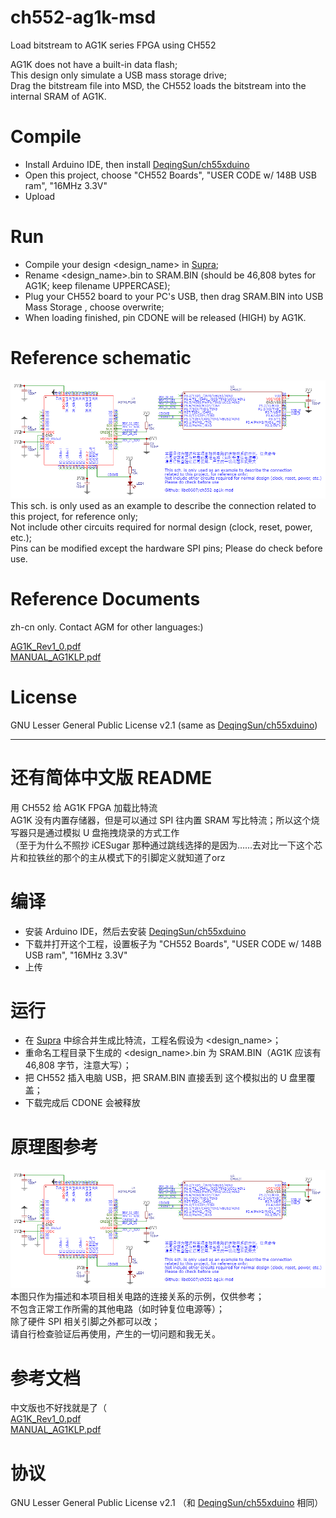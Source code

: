# ch552-ag1k-msd
Load bitstream to AG1K series FPGA using CH552

AG1K does not have a built-in data flash;  
This design only simulate a USB mass storage drive;   
Drag the bitstream file into MSD, the CH552 loads the bitstream into the internal SRAM of AG1K.

# Compile 
 - Install Arduino IDE, then install [DeqingSun/ch55xduino](https://github.com/DeqingSun/ch55xduino)
 - Open this project, choose "CH552 Boards", "USER CODE w/ 148B USB ram", "16MHz 3.3V"
 - Upload

# Run 
 - Compile your design <design_name> in [Supra](http://www.alta-gate.com/);
 - Rename <design_name>.bin to SRAM.BIN (should be 46,808 bytes for AG1K; keep filename UPPERCASE);
 - Plug your CH552 board to your PC's USB, then drag SRAM.BIN into USB Mass Storage <AG1K MSD>, choose overwrite;
 - When loading finished, pin CDONE will be released (HIGH) by AG1K.

# Reference schematic
![Schematic_2021-11-19.png](https://github.com/libc0607/ch552-ag1k-msd/blob/main/pic/Schematic_2021-11-19.png?raw=true)  
This sch. is only used as an example to describe the connection related to this project, for reference only;  
Not include other circuits required for normal design (clock, reset, power, etc.);  
Pins can be modified except the hardware SPI pins; 
Please do check before use.  
  
# Reference Documents
zh-cn only. Contact AGM for other languages:)  
  
[AG1K_Rev1_0.pdf](https://github.com/libc0607/ch552-ag1k-msd/blob/main/refdocs/AG1K_Rev1_0.pdf)  
[MANUAL_AG1KLP.pdf](https://github.com/libc0607/ch552-ag1k-msd/blob/main/refdocs/MANUAL_AG1KLP.pdf)  
  
# License 
GNU Lesser General Public License v2.1  (same as [DeqingSun/ch55xduino](https://github.com/DeqingSun/ch55xduino))
  
---
  
# 还有简体中文版 README

用 CH552 给 AG1K FPGA 加载比特流  
AG1K 没有内置存储器，但是可以通过 SPI 往内置 SRAM 写比特流；所以这个烧写器只是通过模拟 U 盘拖拽烧录的方式工作   
（至于为什么不照抄 iCESugar 那种通过跳线选择的是因为……去对比一下这个芯片和拉铁丝的那个的主从模式下的引脚定义就知道了orz  

# 编译
 - 安装 Arduino IDE，然后去安装 [DeqingSun/ch55xduino](https://github.com/DeqingSun/ch55xduino)  
 - 下载并打开这个工程，设置板子为 "CH552 Boards", "USER CODE w/ 148B USB ram", "16MHz 3.3V" 
 - 上传

# 运行
 - 在 [Supra](http://www.alta-gate.com/) 中综合并生成比特流，工程名假设为 <design_name>；
 - 重命名工程目录下生成的 <design_name>.bin 为 SRAM.BIN（AG1K 应该有 46,808 字节，注意大写）；
 - 把 CH552 插入电脑 USB，把 SRAM.BIN 直接丢到 <AG1K MSD> 这个模拟出的 U 盘里覆盖；
 - 下载完成后 CDONE 会被释放
  
# 原理图参考
![Schematic_2021-11-19.png](https://github.com/libc0607/ch552-ag1k-msd/blob/main/pic/Schematic_2021-11-19.png?raw=true)  
本图只作为描述和本项目相关电路的连接关系的示例，仅供参考；  
不包含正常工作所需的其他电路（如时钟复位电源等）；  
除了硬件 SPI 相关引脚之外都可以改；  
请自行检查验证后再使用，产生的一切问题和我无关。  
  
# 参考文档
中文版也不好找就是了（  
[AG1K_Rev1_0.pdf](https://github.com/libc0607/ch552-ag1k-msd/blob/main/refdocs/AG1K_Rev1_0.pdf)  
[MANUAL_AG1KLP.pdf](https://github.com/libc0607/ch552-ag1k-msd/blob/main/refdocs/MANUAL_AG1KLP.pdf)  


  
# 协议 
GNU Lesser General Public License v2.1  （和 [DeqingSun/ch55xduino](https://github.com/DeqingSun/ch55xduino) 相同）

